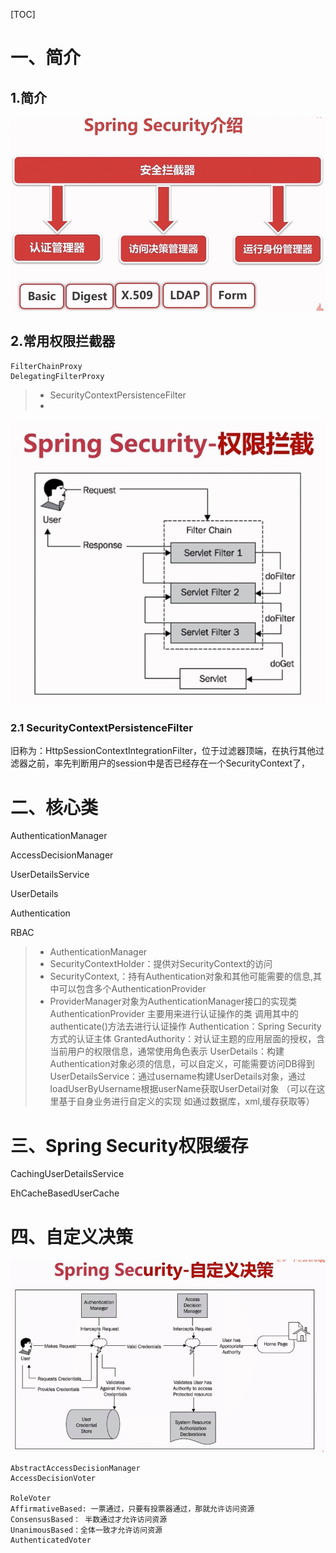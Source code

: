 [TOC]





# 一、简介

## 1.简介



![1567139936799](images/1567139936799.png)





## 2.常用权限拦截器

```
FilterChainProxy
DelegatingFilterProxy
```





>- SecurityContextPersistenceFilter
>- 
>
>

![1567140159113](images/1567140159113.png)



### 2.1 SecurityContextPersistenceFilter

旧称为：HttpSessionContextIntegrationFilter，位于过滤器顶端，在执行其他过滤器之前，率先判断用户的session中是否已经存在一个SecurityContext了，









# 二、核心类

AuthenticationManager

AccessDecisionManager

UserDetailsService

UserDetails

Authentication



RBAC







> - AuthenticationManager
> - SecurityContextHolder：提供对SecurityContext的访问
> - SecurityContext,：持有Authentication对象和其他可能需要的信息,其中可以包含多个AuthenticationProvider
> - ProviderManager对象为AuthenticationManager接口的实现类
>         AuthenticationProvider 主要用来进行认证操作的类 调用其中的authenticate()方法去进行认证操作
>         Authentication：Spring Security方式的认证主体
>         GrantedAuthority：对认证主题的应用层面的授权，含当前用户的权限信息，通常使用角色表示
>        UserDetails：构建Authentication对象必须的信息，可以自定义，可能需要访问DB得到
>         UserDetailsService：通过username构建UserDetails对象，通过loadUserByUsername根据userName获取UserDetail对象 （可以在这里基于自身业务进行自定义的实现  如通过数据库，xml,缓存获取等）



# 三、Spring Security权限缓存

CachingUserDetailsService

EhCacheBasedUserCache





# 四、自定义决策



![1567147511205](images/1567147511205.png)



```
AbstractAccessDecisionManager
AccessDecisionVoter

RoleVoter
AffirmativeBased: 一票通过，只要有投票器通过，那就允许访问资源
ConsensusBased： 半数通过才允许访问资源
UnanimousBased：全体一致才允许访问资源
AuthenticatedVoter

```











